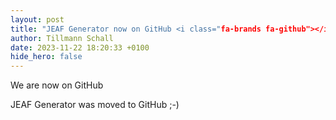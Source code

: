```yaml
---
layout: post
title: "JEAF Generator now on GitHub <i class="fa-brands fa-github"></i>"
author: Tillmann Schall
date: 2023-11-22 18:20:33 +0100
hide_hero: false
---
```


We are now on GitHub <i class="fa-brands fa-github"></i>

JEAF Generator was moved to GitHub ;-)
